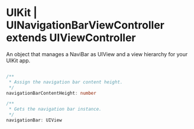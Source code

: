 # UIKit | UINavigationBarViewController extends UIViewController

An object that manages a NaviBar as UIView and a view hierarchy for your UIKit app.

```typescript

/**
 * Assign the navigation bar content height.
 */
navigationBarContentHeight: number

/**
 * Gets the navigation bar instance.
 */
navigationBar: UIView

```